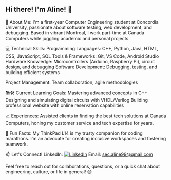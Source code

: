 ## Hi there! I'm Aline! 👋

🚀 About Me:
I'm a first-year Computer Engineering student at Concordia University, passionate about software testing, web development, and debugging. Based in vibrant Montreal, I work part-time at Canada Computers while juggling academic and personal projects. 

💻 Technical Skills:
Programming Languages: C++, Python, Java, HTML, CSS, JavaScript, SQL
Tools & Frameworks: Git, VS Code, Android Studio
Hardware Knowledge: Microcontrollers (Arduino, Raspberry Pi), circuit design, and debugging
Software Development: Debugging, testing, and building efficient systems

Project Management: Team collaboration, agile methodologies

📚🛠️ Current Learning Goals:
Mastering advanced concepts in C++
Designing and simulating digital circuits with VHDL/Verilog
Building professional website with online reservation capabilities

📈 Experiences:
Assisted clients in finding the best tech solutions at Canada Computers, honing my customer service and tech expertise for years.

🌟 Fun Facts:
My ThinkPad L14 is my trusty companion for coding marathons.
I’m an advocate for creating inclusive workspaces and fostering teamwork.

📫 Let's Connect!
LinkedIn: [![LinkedIn](![image](https://img.shields.io/badge/LinkedIn-0077B5?style=for-the-badge&logo=linkedin&logoColor=white))](https://www.linkedin.com/in/alinesec/)
Email: sec.aline99@gmail.com

Feel free to reach out for collaborations, questions, or a quick chat about engineering, culture, or life in general! 😊

<!--
**alinesec/alinesec** is a ✨ _special_ ✨ repository because its `README.md` (this file) appears on your GitHub profile.

Here are some ideas to get you started:

- 🔭 I’m currently working on ...
- 🌱 I’m currently learning ...
- 👯 I’m looking to collaborate on ...
- 🤔 I’m looking for help with ...
- 💬 Ask me about ...
- 📫 How to reach me: ...
- 😄 Pronouns: ...
- ⚡ Fun fact: ...
-->
